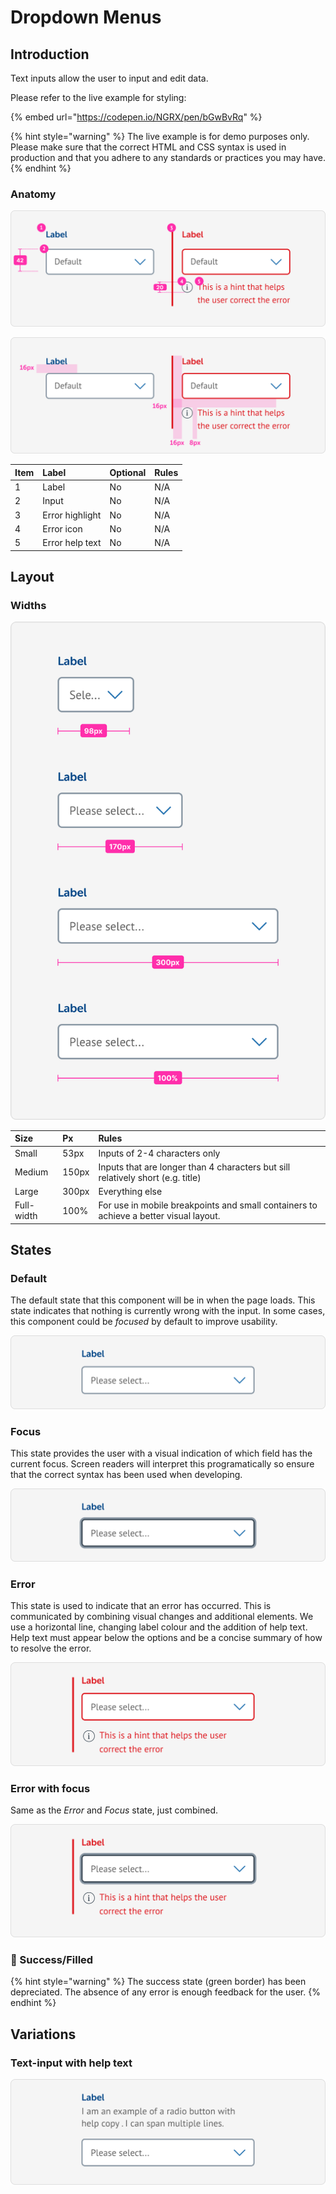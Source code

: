 # Dropdown Menus

## Introduction

Text inputs allow the user to input and edit data.

Please refer to the live example for styling:

{% embed url="https://codepen.io/NGRX/pen/bGwBvRq" %}

{% hint style="warning" %}
The live example is for demo purposes only. Please make sure that the correct HTML and CSS syntax is used in production and that you adhere to any standards or practices you may have.
{% endhint %}

### Anatomy

![](../../../.gitbook/assets/spec_select-input.png)

![](../../../.gitbook/assets/spec_select-input-padding.png)

| Item | Label | Optional | Rules |
| :--- | :--- | :--- | :--- |
| 1 | Label | No | N/A |
| 2 | Input | No | N/A |
| 3 | Error highlight | No | N/A |
| 4 | Error icon | No | N/A |
| 5 | Error help text | No | N/A |

## Layout

### Widths

![](../../../.gitbook/assets/layout_select-input.png)

| Size | Px | Rules |
| :--- | :--- | :--- |
| Small | 53px | Inputs of 2-4 characters only |
| Medium | 150px | Inputs that are longer than 4 characters but sill relatively short \(e.g. title\) |
| Large | 300px | Everything else |
| Full-width | 100% | For use in mobile breakpoints and small containers to achieve a better visual layout.  |

## States

### Default

The default state that this component will be in when the page loads. This state indicates that nothing is currently wrong with the input. In some cases, this component could be _focused_ by default to improve usability.

![](../../../.gitbook/assets/states_select-field_default.png)

### 

### Focus

This state provides the user with a visual indication of which field has the current focus. Screen readers will interpret this programatically so ensure that the correct syntax has been used when developing.

![](../../../.gitbook/assets/states_select-field_focus.png)

### 

### Error

This state is used to indicate that an error has occurred. This is communicated by combining visual changes and additional elements. We use a horizontal line, changing label colour and the addition of help text. Help text must appear below the options and be a concise summary of how to resolve the error. 

![](../../../.gitbook/assets/states_select-field_error%20%281%29.png)

### 

### Error with focus

Same as the _Error_ and _Focus_ state, just combined.

![](../../../.gitbook/assets/states_select-field_error-focus%20%282%29.png)

### 🚫 Success/Filled

{% hint style="warning" %}
The success state \(green border\) has been depreciated. The absence of any error is enough feedback for the user.
{% endhint %}

## Variations

### Text-input with help text

![](../../../.gitbook/assets/variations_select-field_in-line-help.png)

